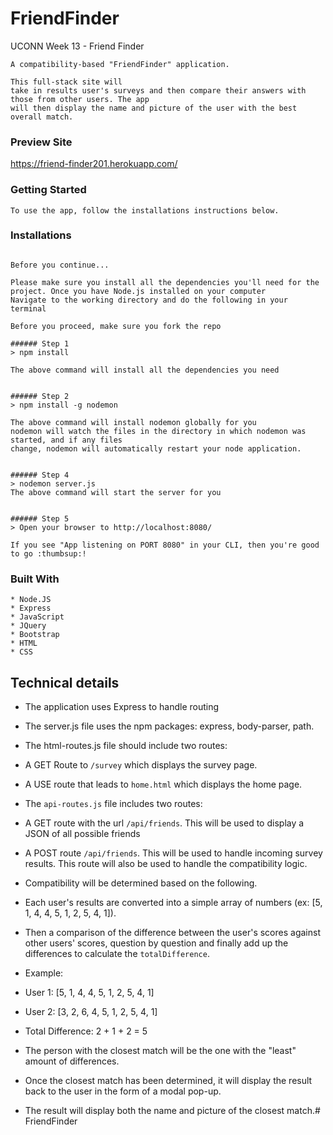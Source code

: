 # FriendFinder
UCONN Week 13 - Friend Finder

 ```
A compatibility-based "FriendFinder" application. 

This full-stack site will
take in results user's surveys and then compare their answers with those from other users. The app 
will then display the name and picture of the user with the best overall match.
 ```

### Preview Site


  https://friend-finder201.herokuapp.com/


### Getting Started

```
To use the app, follow the installations instructions below.
```


### Installations
``` Installing

Before you continue...

Please make sure you install all the dependencies you'll need for the project. Once you have Node.js installed on your computer
Navigate to the working directory and do the following in your terminal

Before you proceed, make sure you fork the repo

###### Step 1
> npm install

The above command will install all the dependencies you need


###### Step 2
> npm install -g nodemon

The above command will install nodemon globally for you
nodemon will watch the files in the directory in which nodemon was started, and if any files 
change, nodemon will automatically restart your node application.


###### Step 4
> nodemon server.js
The above command will start the server for you


###### Step 5
> Open your browser to http://localhost:8080/

If you see "App listening on PORT 8080" in your CLI, then you're good to go :thumbsup:!

```

### Built With

```
* Node.JS
* Express
* JavaScript
* JQuery
* Bootstrap
* HTML
* CSS

```
## Technical details
* The application uses Express to handle routing
* The server.js file uses the npm packages: express, body-parser, path.

* The html-routes.js file should include two routes:
* A GET Route to `/survey` which displays the survey page.
* A USE route that leads to `home.html` which displays the home page.

* The `api-routes.js` file includes two routes:
* A GET route with the url `/api/friends`. This will be used to display a JSON of all possible friends
* A POST route `/api/friends`. This will be used to handle incoming survey results. This route will also be used to handle the compatibility logic.

* Compatibility will be determined based on the following.
* Each user's results are converted into a simple array of numbers (ex: [5, 1, 4, 4, 5, 1, 2, 5, 4, 1]).
* Then a comparison of the difference between the user's scores against other users' scores, question by question and finally add up the differences to calculate the `totalDifference`.
* Example:
* User 1: [5, 1, 4, 4, 5, 1, 2, 5, 4, 1]
* User 2: [3, 2, 6, 4, 5, 1, 2, 5, 4, 1]
* Total Difference: 2 + 1 + 2 = 5

* The person with the closest match will be the one with the "least" amount of differences.

* Once the closest match has been determined, it will display the result back to the user in the form of a modal pop-up.

* The result will display both the name and picture of the closest match.# FriendFinder
